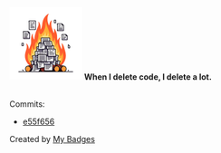<img src="https://github.com/my-badges/my-badges/blob/master/badges/mass-delete-commit/mass-delete-commit-10k.png?raw=true" alt="When I delete code, I delete a lot." title="When I delete code, I delete a lot." width="128">
<strong>When I delete code, I delete a lot.</strong>
<br><br>

Commits:

- <a href="https://github.com/antonmedv/lazy-chain/commit/e55f656fba7ebd3aead79f4386c85283369f13dc">e55f656</a>


Created by <a href="https://github.com/my-badges/my-badges">My Badges</a>